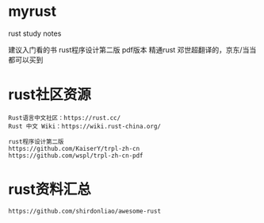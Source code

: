 # myrust
  
  rust study notes

  建议入门看的书
    rust程序设计第二版 pdf版本
    精通rust 邓世超翻译的，京东/当当都可以买到

# rust社区资源

    Rust语言中文社区：https://rust.cc/
    Rust 中文 Wiki：https://wiki.rust-china.org/

    rust程序设计第二版
    https://github.com/KaiserY/trpl-zh-cn
    https://github.com/wspl/trpl-zh-cn-pdf

# rust资料汇总

    https://github.com/shirdonliao/awesome-rust